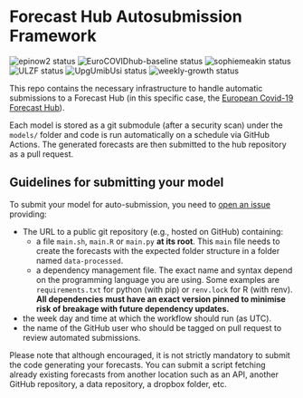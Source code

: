 
<!-- README.md is generated from README.Rmd. Please edit that file -->

# Forecast Hub Autosubmission Framework

<!-- badges: start -->

![epinow2
status](https://github.com/covid19-forecast-hub-europe/covid19-forecast-hub-europe-submissions/workflows/epinow2/badge.svg)
![EuroCOVIDhub-baseline
status](https://github.com/covid19-forecast-hub-europe/covid19-forecast-hub-europe-submissions/workflows/EuroCOVIDhub-baseline/badge.svg)
![sophiemeakin
status](https://github.com/covid19-forecast-hub-europe/covid19-forecast-hub-europe-submissions/workflows/sophiemeakin/badge.svg)
![ULZF
status](https://github.com/covid19-forecast-hub-europe/covid19-forecast-hub-europe-submissions/workflows/ULZF/badge.svg)
![UpgUmibUsi
status](https://github.com/covid19-forecast-hub-europe/covid19-forecast-hub-europe-submissions/workflows/UpgUmibUsi/badge.svg)
![weekly-growth
status](https://github.com/covid19-forecast-hub-europe/covid19-forecast-hub-europe-submissions/workflows/weekly-growth/badge.svg)

<!-- badges: end -->

This repo contains the necessary infrastructure to handle automatic
submissions to a Forecast Hub (in this specific case, the [European
Covid-19 Forecast
Hub](https://github.com/epiforecasts/covid19-forecast-hub-europe)).

Each model is stored as a git submodule (after a security scan) under
the `models/` folder and code is run automatically on a schedule via
GitHub Actions. The generated forecasts are then submitted to the hub
repository as a pull request.

## Guidelines for submitting your model

To submit your model for auto-submission, you need to [open an
issue](https://github.com/epiforecasts/covid19-forecast-hub-europe-submissions/issues/new?template=new-model.md)
providing:

-   The URL to a public git repository (e.g., hosted on GitHub)
    containing:
    -   a file `main.sh`, `main.R` or `main.py` **at its root**. This
        `main` file needs to create the forecasts with the expected
        folder structure in a folder named `data-processed`.
    -   a dependency management file. The exact name and syntax depend
        on the programming language you are using. Some examples are
        `requirements.txt` for python (with pip) or `renv.lock` for R
        (with renv). **All dependencies must have an exact version
        pinned to minimise risk of breakage with future dependency
        updates.**
-   the week day and time at which the workflow should run (as UTC).
-   the name of the GitHub user who should be tagged on pull request to
    review automated submissions.

Please note that although encouraged, it is not strictly mandatory to
submit the code generating your forecasts. You can submit a script
fetching already existing forecasts from another location such as an
API, another GitHub repository, a data repository, a dropbox folder,
etc.
